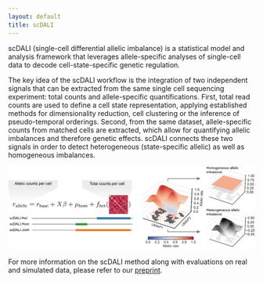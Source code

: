 ```yaml
---
layout: default
title: scDALI
---
```


scDALI (single-cell differential allelic imbalance) is a statistical model and analysis framework that leverages allele-specific analyses of single-cell data to decode cell-state-specific genetic regulation. 

The key idea of the scDALI workflow is the integration of two independent signals that can be extracted from the same single cell sequencing experiment: total counts and allele-specific quantifications. First, total read counts are used to define a cell state representation, applying established methods for dimensionality reduction, cell clustering or the inference of pseudo-temporal orderings. Second, from the same dataset, allele-specific counts from matched cells are extracted, which allow for quantifying allelic imbalances and therefore genetic effects. scDALI connects these two signals in order to detect heterogeneous (state-specific allelic) as well as homogeneous imbalances.

![Abstract](https://raw.githubusercontent.com/PMBio/scdali/main/.github/images/github_graphical_abstract.png)

For more information on the scDALI method along with evaluations on real and simulated data, please refer to our [preprint](https://www.biorxiv.org/content/10.1101/2021.03.19.436142v1).

